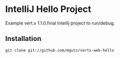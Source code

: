 # IntelliJ Hello Project

Example vert.x 1.1.0.final Intellij project to run/debug.

## Installation

    git clone git://github.com/mgutz/vertx-web-hello
